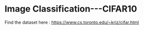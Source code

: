 # Image Classification---CIFAR10

Find the dataset here : https://www.cs.toronto.edu/~kriz/cifar.html
